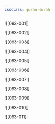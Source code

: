 ```yaml
---
cssclass: quran-surah
---
```


![[093-001]]

![[093-002]]

![[093-003]]

![[093-004]]

![[093-005]]

![[093-006]]

![[093-007]]

![[093-008]]

![[093-009]]

![[093-010]]

![[093-011]]

